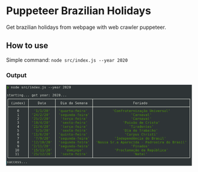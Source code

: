 # Puppeteer Brazilian Holidays

Get brazilian holidays from webpage with web crawler puppeteer.

## How to use

Simple command: `node src/index.js --year 2020`

### Output

![example](assets/print_terminal.png)
